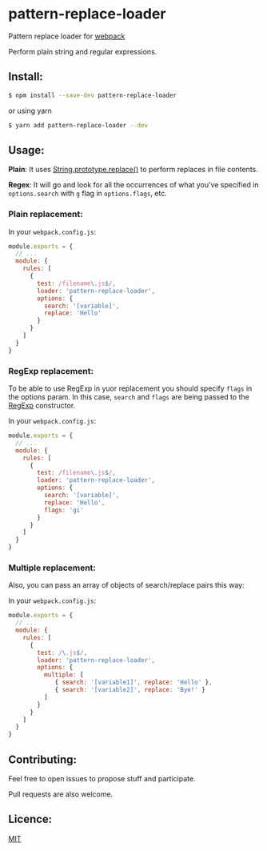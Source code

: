 # pattern-replace-loader
Pattern replace loader for [webpack](https://webpack.js.org/)

Perform plain string and regular expressions. 

## Install:

```bash
$ npm install --save-dev pattern-replace-loader
```

or using yarn

```bash
$ yarn add pattern-replace-loader --dev
```

## Usage:

**Plain**: It uses [String.prototype.replace()](https://developer.mozilla.org/en-US/docs/Web/JavaScript/Reference/Global_Objects/String/replace) to perform replaces in file contents.

**Regex**: It will go and look for all the occurrences of what you've specified  in `options.search` with `g` flag in `options.flags`, etc.

### Plain replacement:

In your `webpack.config.js`:

```javascript
module.exports = {
  // ...
  module: {
    rules: [
      {
        test: /filename\.js$/,
        loader: 'pattern-replace-loader',
        options: {
          search: '[variable]',
          replace: 'Hello'
        }
      }
    ]
  }
}
```

### RegExp replacement:

To be able to use RegExp in yuor replacement you should specify `flags` in the options param. In this case, `search` and `flags` are being
passed to the [RegExp](https://developer.mozilla.org/en-US/docs/Web/JavaScript/Reference/Global_Objects/RegExp) constructor.

In your `webpack.config.js`:

```javascript
module.exports = {
  // ...
  module: {
    rules: [
      {
        test: /filename\.js$/,
        loader: 'pattern-replace-loader',
        options: {
          search: '[variable]',
          replace: 'Hello',
          flags: 'gi'
        }
      }
    ]
  }
}
```

### Multiple replacement:

Also, you can pass an array of objects of search/replace pairs this way:

In your `webpack.config.js`:

```javascript
module.exports = {
  // ...
  module: {
    rules: [
      {
        test: /\.js$/,
        loader: 'pattern-replace-loader',
        options: {
          multiple: [
             { search: '[variable1]', replace: 'Hello' },
             { search: '[variable2]', replace: 'Bye!' }
          ]
        }
      }
    ]
  }
}
```

## Contributing:

Feel free to open issues to propose stuff and participate. 

Pull requests are also welcome.

## Licence:

[MIT](http://en.wikipedia.org/wiki/MIT_License)
